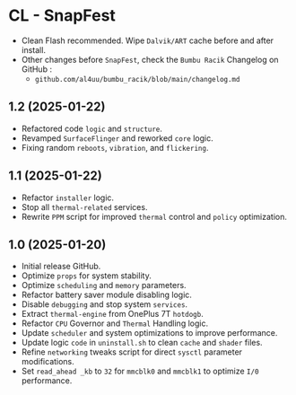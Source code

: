 # CL - SnapFest
- Clean Flash recommended. Wipe `Dalvik/ART` cache before and after install.
- Other changes before `SnapFest`, check the `Bumbu Racik` Changelog on GitHub :
  - `github.com/al4uu/bumbu_racik/blob/main/changelog.md`

## 1.2 (2025-01-22)
- Refactored code `logic` and `structure`.
- Revamped `SurfaceFlinger` and reworked `core` logic.
- Fixing random `reboots`, `vibration`, and `flickering`.

## 1.1 (2025-01-22)
- Refactor `installer` logic.
- Stop all `thermal-related` services.
- Rewrite `PPM` script for improved `thermal` control and `policy` optimization.

## 1.0 (2025-01-20)
- Initial release GitHub.
- Optimize `props` for system stability.
- Optimize `scheduling` and `memory` parameters.
- Refactor battery saver module disabling logic.
- Disable `debugging` and stop system `services`.
- Extract `thermal-engine` from OnePlus 7T `hotdogb`.
- Refactor `CPU` Governor and `Thermal` Handling logic.
- Update `scheduler` and system optimizations to improve performance.
- Update logic `code` in `uninstall.sh` to clean `cache` and `shader` files.
- Refine `networking` tweaks script for direct `sysctl` parameter modifications.
- Set `read_ahead _kb` to `32` for `mmcblk0` and `mmcblk1` to optimize `I/0` performance.
